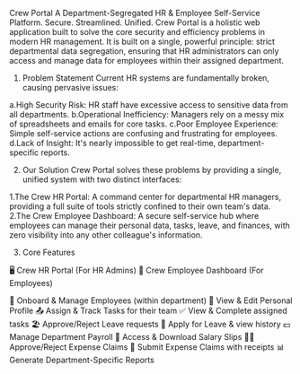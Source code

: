 Crew Portal
A Department-Segregated HR & Employee Self-Service Platform. Secure. Streamlined. Unified.
Crew Portal is a holistic web application built to solve the core security and efficiency problems in modern HR management. It is built on a single, powerful principle: strict departmental data segregation, ensuring that HR administrators can only access and manage data for employees within their assigned department.

1. Problem Statement
Current HR systems are fundamentally broken, causing pervasive issues:

a.High Security Risk: HR staff have excessive access to sensitive data from all departments.
b.Operational Inefficiency: Managers rely on a messy mix of spreadsheets and emails for core tasks.
c.Poor Employee Experience: Simple self-service actions are confusing and frustrating for employees.
d.Lack of Insight: It's nearly impossible to get real-time, department-specific reports.

2. Our Solution
Crew Portal solves these problems by providing a single, unified system with two distinct interfaces:

1.The Crew HR Portal: A command center for departmental HR managers, providing a full suite of tools strictly confined to their own team's data.
2.The Crew Employee Dashboard: A secure self-service hub where employees can manage their personal data, tasks, leave, and finances, with zero visibility into any other colleague's information.

3. Core Features

🖥️ Crew HR Portal (For HR Admins)	                        👤 Crew Employee Dashboard (For Employees)

👥 Onboard & Manage Employees (within department)	        👤 View & Edit Personal Profile
📤 Assign & Track Tasks for their team	                  ✅ View & Complete assigned tasks
🏖️ Approve/Reject Leave requests	                        📅 Apply for Leave & view history
💵 Manage Department Payroll	                            🧾 Access & Download Salary Slips
🧑‍💻 Approve/Reject Expense Claims	                        📎 Submit Expense Claims with receipts
📊 Generate Department-Specific Reports                     

